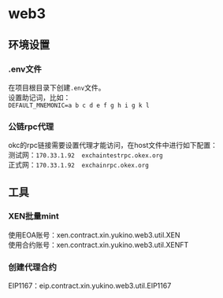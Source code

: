 # web3
## 环境设置
### .env文件
在项目根目录下创建```.env```文件。\
设置助记词，比如：\
```DEFAULT_MNEMONIC=a b c d e f g h i g k l```

### 公链rpc代理
okc的rpc链接需要设置代理才能访问，在host文件中进行如下配置：\
测试网：```170.33.1.92	exchaintestrpc.okex.org``` \
正式网：```170.33.1.92	exchainrpc.okex.org```

## 工具
### XEN批量mint
使用EOA账号：xen.contract.xin.yukino.web3.util.XEN \
使用合约账号：xen.contract.xin.yukino.web3.util.XENFT

### 创建代理合约
EIP1167：eip.contract.xin.yukino.web3.util.EIP1167
